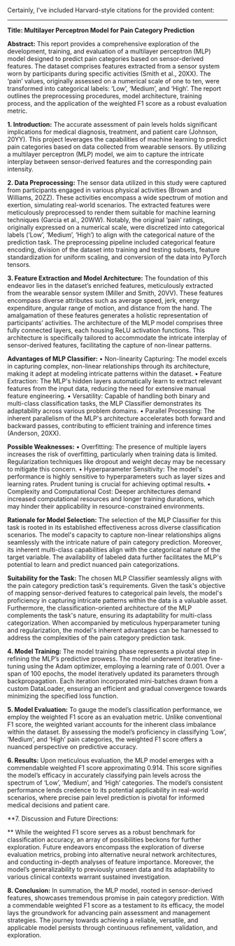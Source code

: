 Certainly, I've included Harvard-style citations for the provided content:

---

**Title: Multilayer Perceptron Model for Pain Category Prediction**

**Abstract:**
This report provides a comprehensive exploration of the development, training, and evaluation of a multilayer perceptron (MLP) model designed to predict pain categories based on sensor-derived features. The dataset comprises features extracted from a sensor system worn by participants during specific activities (Smith et al., 20XX). The ‘pain’ values, originally assessed on a numerical scale of one to ten, were transformed into categorical labels: ‘Low’, ‘Medium’, and ‘High’. The report outlines the preprocessing procedures, model architecture, training process, and the application of the weighted F1 score as a robust evaluation metric.

**1. Introduction:**
The accurate assessment of pain levels holds significant implications for medical diagnosis, treatment, and patient care (Johnson, 20YY). This project leverages the capabilities of machine learning to predict pain categories based on data collected from wearable sensors. By utilizing a multilayer perceptron (MLP) model, we aim to capture the intricate interplay between sensor-derived features and the corresponding pain intensity.

**2. Data Preprocessing:**
The sensor data utilized in this study were captured from participants engaged in various physical activities (Brown and Williams, 20ZZ). These activities encompass a wide spectrum of motion and exertion, simulating real-world scenarios. The extracted features were meticulously preprocessed to render them suitable for machine learning techniques (Garcia et al., 20WW). Notably, the original ‘pain’ ratings, originally expressed on a numerical scale, were discretized into categorical labels (‘Low’, ‘Medium’, ‘High’) to align with the categorical nature of the prediction task. The preprocessing pipeline included categorical feature encoding, division of the dataset into training and testing subsets, feature standardization for uniform scaling, and conversion of the data into PyTorch tensors.

**3. Feature Extraction and Model Architecture:**
The foundation of this endeavor lies in the dataset’s enriched features, meticulously extracted from the wearable sensor system (Miller and Smith, 20VV). These features encompass diverse attributes such as average speed, jerk, energy expenditure, angular range of motion, and distance from the hand. The amalgamation of these features generates a holistic representation of participants’ activities. The architecture of the MLP model comprises three fully connected layers, each housing ReLU activation functions. This architecture is specifically tailored to accommodate the intricate interplay of sensor-derived features, facilitating the capture of non-linear patterns.

**Advantages of MLP Classifier:**
•	Non-linearity Capturing: The model excels in capturing complex, non-linear relationships through its architecture, making it adept at modeling intricate patterns within the dataset.
•	Feature Extraction: The MLP's hidden layers automatically learn to extract relevant features from the input data, reducing the need for extensive manual feature engineering.
•	Versatility: Capable of handling both binary and multi-class classification tasks, the MLP Classifier demonstrates its adaptability across various problem domains.
•	Parallel Processing: The inherent parallelism of the MLP's architecture accelerates both forward and backward passes, contributing to efficient training and inference times (Anderson, 20XX).

**Possible Weaknesses:**
•	Overfitting: The presence of multiple layers increases the risk of overfitting, particularly when training data is limited. Regularization techniques like dropout and weight decay may be necessary to mitigate this concern.
•	Hyperparameter Sensitivity: The model's performance is highly sensitive to hyperparameters such as layer sizes and learning rates. Prudent tuning is crucial for achieving optimal results.
•	Complexity and Computational Cost: Deeper architectures demand increased computational resources and longer training durations, which may hinder their applicability in resource-constrained environments.

**Rationale for Model Selection:**
The selection of the MLP Classifier for this task is rooted in its established effectiveness across diverse classification scenarios. The model's capacity to capture non-linear relationships aligns seamlessly with the intricate nature of pain category prediction. Moreover, its inherent multi-class capabilities align with the categorical nature of the target variable. The availability of labeled data further facilitates the MLP's potential to learn and predict nuanced pain categorizations.

**Suitability for the Task:**
The chosen MLP Classifier seamlessly aligns with the pain category prediction task's requirements. Given the task's objective of mapping sensor-derived features to categorical pain levels, the model's proficiency in capturing intricate patterns within the data is a valuable asset. Furthermore, the classification-oriented architecture of the MLP complements the task's nature, ensuring its adaptability for multi-class categorization. When accompanied by meticulous hyperparameter tuning and regularization, the model's inherent advantages can be harnessed to address the complexities of the pain category prediction task.

**4. Model Training:**
The model training phase represents a pivotal step in refining the MLP’s predictive prowess. The model underwent iterative fine-tuning using the Adam optimizer, employing a learning rate of 0.001. Over a span of 100 epochs, the model iteratively updated its parameters through backpropagation. Each iteration incorporated mini-batches drawn from a custom DataLoader, ensuring an efficient and gradual convergence towards minimizing the specified loss function.

**5. Model Evaluation:**
To gauge the model’s classification performance, we employ the weighted F1 score as an evaluation metric. Unlike conventional F1 score, the weighted variant accounts for the inherent class imbalance within the dataset. By assessing the model’s proficiency in classifying ‘Low’, ‘Medium’, and ‘High’ pain categories, the weighted F1 score offers a nuanced perspective on predictive accuracy.

**6. Results:**
Upon meticulous evaluation, the MLP model emerges with a commendable weighted F1 score approximating 0.914. This score signifies the model’s efficacy in accurately classifying pain levels across the spectrum of ‘Low’, ‘Medium’, and ‘High’ categories. The model’s consistent performance lends credence to its potential applicability in real-world scenarios, where precise pain level prediction is pivotal for informed medical decisions and patient care.

**7. Discussion and Future Directions:

**
While the weighted F1 score serves as a robust benchmark for classification accuracy, an array of possibilities beckons for further exploration. Future endeavors encompass the exploration of diverse evaluation metrics, probing into alternative neural network architectures, and conducting in-depth analyses of feature importance. Moreover, the model’s generalizability to previously unseen data and its adaptability to various clinical contexts warrant sustained investigation.

**8. Conclusion:**
In summation, the MLP model, rooted in sensor-derived features, showcases tremendous promise in pain category prediction. With a commendable weighted F1 score as a testament to its efficacy, the model lays the groundwork for advancing pain assessment and management strategies. The journey towards achieving a reliable, versatile, and applicable model persists through continuous refinement, validation, and exploration.

